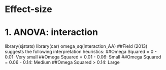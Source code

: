 # Effect-size

# 1. ANOVA: interaction
library(sjstats)
library(car)
omega_sq(Interaction_AA)
##Field (2013) suggests the following interpretation heuristics:
##Omega Squared = 0 - 0.01: Very small
##Omega Squared = 0.01 - 0.06: Small
##Omega Squared = 0.06 - 0.14: Medium
##Omega Squared > 0.14: Large
